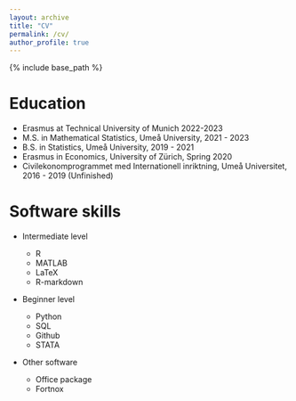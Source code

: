 ```yaml
---
layout: archive
title: "CV"
permalink: /cv/
author_profile: true
---
```


{% include base_path %}

Education
======
* Erasmus at Technical University of Munich 2022-2023
* M.S. in Mathematical Statistics, Umeå University, 2021 - 2023
* B.S. in Statistics, Umeå University, 2019 - 2021
* Erasmus in Economics, University of Zürich, Spring 2020 
* Civilekonomprogrammet med Internationell inriktning, Umeå Universitet, 2016 - 2019 (Unfinished)


Software skills
======
* Intermediate level
  * R
  * MATLAB
  * LaTeX
  * R-markdown

* Beginner level
  * Python
  * SQL
  * Github
  * STATA

* Other software
  * Office package
  * Fortnox
